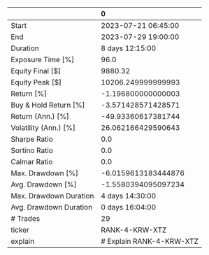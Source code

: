 |                        | 0                        |
|:-----------------------|:-------------------------|
| Start                  | 2023-07-21 06:45:00      |
| End                    | 2023-07-29 19:00:00      |
| Duration               | 8 days 12:15:00          |
| Exposure Time [%]      | 96.0                     |
| Equity Final [$]       | 9880.32                  |
| Equity Peak [$]        | 10206.249999999993       |
| Return [%]             | -1.196800000000003       |
| Buy & Hold Return [%]  | -3.571428571428571       |
| Return (Ann.) [%]      | -49.93360617381744       |
| Volatility (Ann.) [%]  | 26.062166429590643       |
| Sharpe Ratio           | 0.0                      |
| Sortino Ratio          | 0.0                      |
| Calmar Ratio           | 0.0                      |
| Max. Drawdown [%]      | -6.0159613183444876      |
| Avg. Drawdown [%]      | -1.5580394095097234      |
| Max. Drawdown Duration | 4 days 14:30:00          |
| Avg. Drawdown Duration | 0 days 16:04:00          |
| # Trades               | 29                       |
| ticker                 | RANK-4-KRW-XTZ           |
| explain                | # Explain RANK-4-KRW-XTZ |